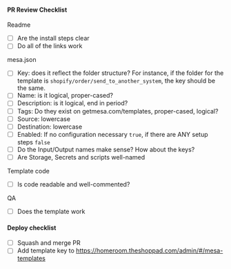 #### PR Review Checklist

Readme
- [ ] Are the install steps clear
- [ ] Do all of the links work

mesa.json
- [ ] Key: does it reflect the folder structure? For instance, if the folder for the template is `shopify/order/send_to_another_system`, the key should be the same. 
- [ ] Name: is it logical, proper-cased?
- [ ] Description: is it logical, end in period?
- [ ] Tags: Do they exist on getmesa.com/templates, proper-cased, logical?
- [ ] Source: lowercase
- [ ] Destination: lowercase
- [ ] Enabled: If no configuration necessary `true`, if there are ANY setup steps `false`
- [ ] Do the Input/Output names make sense? How about the keys?
- [ ] Are Storage, Secrets and scripts well-named

Template code
- [ ] Is code readable and well-commented?

QA
- [ ] Does the template work


#### Deploy checklist
- [ ] Squash and merge PR
- [ ] Add template key to https://homeroom.theshoppad.com/admin/#/mesa-templates

